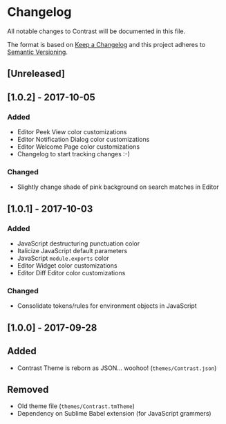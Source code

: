 # Changelog

All notable changes to Contrast will be documented in this file.

The format is based on [Keep a Changelog](http://keepachangelog.com/en/1.0.0/) and this project adheres to [Semantic Versioning](http://semver.org/spec/v2.0.0.html).

## [Unreleased]

## [1.0.2] - 2017-10-05

### Added
- Editor Peek View color customizations
- Editor Notification Dialog color customizations
- Editor Welcome Page color customizations
- Changelog to start tracking changes :-)

### Changed
- Slightly change shade of pink background on search matches in Editor

## [1.0.1] - 2017-10-03

### Added
- JavaScript destructuring punctuation color
- Italicize JavaScript default parameters
- JavaScript `module.exports` color
- Editor Widget color customizations
- Editor Diff Editor color customizations

### Changed
- Consolidate tokens/rules for environment objects in JavaScript

## [1.0.0] - 2017-09-28

## Added
- Contrast Theme is reborn as JSON... woohoo! (`themes/Contrast.json`)

## Removed
- Old theme file (`themes/Contrast.tmTheme`)
- Dependency on Sublime Babel extension (for JavaScript grammers)

